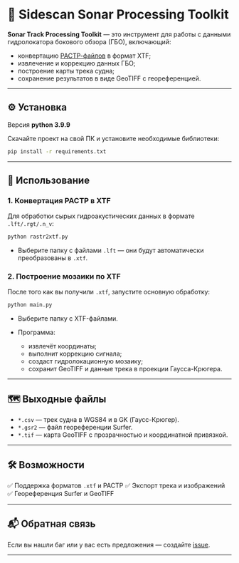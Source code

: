 
# 📡 Sidescan Sonar Processing Toolkit

**Sonar Track Processing Toolkit** — это инструмент для работы с данными гидролокатора бокового обзора (ГБО), включающий:
- конвертацию [РАСТР-файлов](https://ocean.ru/index.php/scientific-directions/morskaya-tekhnika-i-metody-izmerenij/itemlist/category/145-laboratoriya-gidrolokatsii-dna "Лаборатория гидролокации дна ИО РАН") в формат XTF;
- извлечение и коррекцию данных ГБО;
- построение карты трека  судна;
- сохранение результатов в виде GeoTIFF с геореференцией.

---

## ⚙️ Установка

Версия **python 3.9.9**

Скачайте проект на свой ПК и установите необходимые библиотеки:

```bash
pip install -r requirements.txt
````


---

## 🚀 Использование

### 1. Конвертация РАСТР в XTF

Для обработки сырых гидроакустических данных в формате `.lft/.rgt/.n_v`:

```bash
python rastr2xtf.py
```

* Выберите папку с файлами `.lft` — они будут автоматически преобразованы в `.xtf`.

### 2. Построение мозаики по XTF

После того как вы получили `.xtf`, запустите основную обработку:

```bash
python main.py
```

* Выберите папку с XTF-файлами.
* Программа:

  * извлечёт координаты;
  * выполнит коррекцию сигнала;
  * создаст гидролокационную мозаику;
  * сохранит GeoTIFF и данные трека в проекции Гаусса-Крюгера.

---

## 🗺️ Выходные файлы

* `*.csv` — трек судна в WGS84 и в GK (Гаусс-Крюгер).
* `*.gsr2` — файл геореференции Surfer.
* `*.tif` — карта GeoTIFF с прозрачностью и координатной привязкой.

---


## 🛠 Возможности

✅ Поддержка форматов `.xtf` и РАСТР
✅ Экспорт трека и изображений
✅ Геореференция Surfer и GeoTIFF


---

## 📬 Обратная связь

Если вы нашли баг или у вас есть предложения — создайте [issue](https://github.com/oceanbreak/Sonarlab-Mosaic/issues).

---

